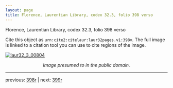 ```yaml
---
layout: page
title: Florence, Laurentian Library, codex 32.3, folio 398 verso
---
```


Florence, Laurentian Library, codex 32.3, folio 398 verso

Cite this object as `urn:cite2:citelaur:laur32pages.v1:398v`.  The full image is linked to a citation tool you can use to cite regions of the image.

[![laur32_3_00804](http://www.homermultitext.org/iipsrv?IIIF=/project/homer/pyramidal/deepzoom/citelaur/laur32imgs/v1/laur32_3_00804.tif/full/800,/0/default.jpg)](http://www.homermultitext.org/ict2/?urn=urn:cite2:citelaur:laur32imgs.v1:laur32_3_00804) 

<p style="text-align: center; font-style: italic;">Image presumed to in the public domain.</p>

---

previous: [398r](../398r/) | next: [399r](../399r/)